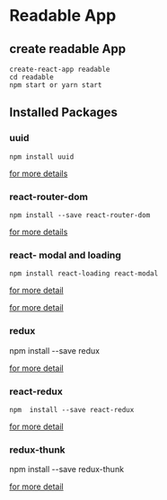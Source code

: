 # Readable App

## create readable App

    create-react-app readable
    cd readable
    npm start or yarn start

## Installed Packages

### uuid

    npm install uuid

[for more details](https://www.npmjs.com/package/uuid)

### react-router-dom

    npm install --save react-router-dom

[for more details](https://www.npmjs.com/package/react-router-dom)

### react- modal and loading

    npm install react-loading react-modal

 [for more detail](https://www.npmjs.com/package/react-modal)

 [for more detail](https://www.npmjs.com/package/react-loading)

### redux

   npm install --save redux

   [for more detail ](https://www.npmjs.com/package/redux)

### react-redux

    npm  install --save react-redux

 [for more detail](https://www.npmjs.com/package/react-redux)

### redux-thunk

   npm install --save redux-thunk

   [for more detail](https://www.npmjs.com/package/redux-thunk)
